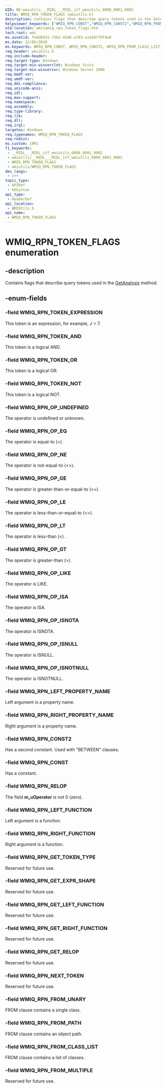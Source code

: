 ```yaml
---
UID: NE:wmiutils.__MIDL___MIDL_itf_wmiutils_0000_0001_0002
title: WMIQ_RPN_TOKEN_FLAGS (wmiutils.h)
description: Contains flags that describe query tokens used in the GetAnalysis method.
helpviewer_keywords: ["WMIQ_RPN_CONST","WMIQ_RPN_CONST2","WMIQ_RPN_FROM_CLASS_LIST","WMIQ_RPN_FROM_MULTIPLE","WMIQ_RPN_FROM_PATH","WMIQ_RPN_FROM_UNARY","WMIQ_RPN_GET_EXPR_SHAPE","WMIQ_RPN_GET_LEFT_FUNCTION","WMIQ_RPN_GET_RELOP","WMIQ_RPN_GET_RIGHT_FUNCTION","WMIQ_RPN_GET_TOKEN_TYPE","WMIQ_RPN_LEFT_FUNCTION","WMIQ_RPN_LEFT_PROPERTY_NAME","WMIQ_RPN_NEXT_TOKEN","WMIQ_RPN_OP_EQ","WMIQ_RPN_OP_GE","WMIQ_RPN_OP_GT","WMIQ_RPN_OP_ISA","WMIQ_RPN_OP_ISNOTA","WMIQ_RPN_OP_ISNOTNULL","WMIQ_RPN_OP_ISNULL","WMIQ_RPN_OP_LE","WMIQ_RPN_OP_LIKE","WMIQ_RPN_OP_LT","WMIQ_RPN_OP_NE","WMIQ_RPN_OP_UNDEFINED","WMIQ_RPN_RELOP","WMIQ_RPN_RIGHT_FUNCTION","WMIQ_RPN_RIGHT_PROPERTY_NAME","WMIQ_RPN_TOKEN_AND","WMIQ_RPN_TOKEN_EXPRESSION","WMIQ_RPN_TOKEN_FLAGS","WMIQ_RPN_TOKEN_FLAGS enumeration [Windows Management Instrumentation]","WMIQ_RPN_TOKEN_NOT","WMIQ_RPN_TOKEN_OR","wmi.wmiq_rpn_token_flags","wmiutils/WMIQ_RPN_CONST","wmiutils/WMIQ_RPN_CONST2","wmiutils/WMIQ_RPN_FROM_CLASS_LIST","wmiutils/WMIQ_RPN_FROM_MULTIPLE","wmiutils/WMIQ_RPN_FROM_PATH","wmiutils/WMIQ_RPN_FROM_UNARY","wmiutils/WMIQ_RPN_GET_EXPR_SHAPE","wmiutils/WMIQ_RPN_GET_LEFT_FUNCTION","wmiutils/WMIQ_RPN_GET_RELOP","wmiutils/WMIQ_RPN_GET_RIGHT_FUNCTION","wmiutils/WMIQ_RPN_GET_TOKEN_TYPE","wmiutils/WMIQ_RPN_LEFT_FUNCTION","wmiutils/WMIQ_RPN_LEFT_PROPERTY_NAME","wmiutils/WMIQ_RPN_NEXT_TOKEN","wmiutils/WMIQ_RPN_OP_EQ","wmiutils/WMIQ_RPN_OP_GE","wmiutils/WMIQ_RPN_OP_GT","wmiutils/WMIQ_RPN_OP_ISA","wmiutils/WMIQ_RPN_OP_ISNOTA","wmiutils/WMIQ_RPN_OP_ISNOTNULL","wmiutils/WMIQ_RPN_OP_ISNULL","wmiutils/WMIQ_RPN_OP_LE","wmiutils/WMIQ_RPN_OP_LIKE","wmiutils/WMIQ_RPN_OP_LT","wmiutils/WMIQ_RPN_OP_NE","wmiutils/WMIQ_RPN_OP_UNDEFINED","wmiutils/WMIQ_RPN_RELOP","wmiutils/WMIQ_RPN_RIGHT_FUNCTION","wmiutils/WMIQ_RPN_RIGHT_PROPERTY_NAME","wmiutils/WMIQ_RPN_TOKEN_AND","wmiutils/WMIQ_RPN_TOKEN_EXPRESSION","wmiutils/WMIQ_RPN_TOKEN_FLAGS","wmiutils/WMIQ_RPN_TOKEN_NOT","wmiutils/WMIQ_RPN_TOKEN_OR"]
old-location: wmi\wmiq_rpn_token_flags.htm
tech.root: wmi
ms.assetid: fe6d6931-73b2-43d0-a703-a1a58770f4a0
ms.date: 12/05/2018
ms.keywords: WMIQ_RPN_CONST, WMIQ_RPN_CONST2, WMIQ_RPN_FROM_CLASS_LIST, WMIQ_RPN_FROM_MULTIPLE, WMIQ_RPN_FROM_PATH, WMIQ_RPN_FROM_UNARY, WMIQ_RPN_GET_EXPR_SHAPE, WMIQ_RPN_GET_LEFT_FUNCTION, WMIQ_RPN_GET_RELOP, WMIQ_RPN_GET_RIGHT_FUNCTION, WMIQ_RPN_GET_TOKEN_TYPE, WMIQ_RPN_LEFT_FUNCTION, WMIQ_RPN_LEFT_PROPERTY_NAME, WMIQ_RPN_NEXT_TOKEN, WMIQ_RPN_OP_EQ, WMIQ_RPN_OP_GE, WMIQ_RPN_OP_GT, WMIQ_RPN_OP_ISA, WMIQ_RPN_OP_ISNOTA, WMIQ_RPN_OP_ISNOTNULL, WMIQ_RPN_OP_ISNULL, WMIQ_RPN_OP_LE, WMIQ_RPN_OP_LIKE, WMIQ_RPN_OP_LT, WMIQ_RPN_OP_NE, WMIQ_RPN_OP_UNDEFINED, WMIQ_RPN_RELOP, WMIQ_RPN_RIGHT_FUNCTION, WMIQ_RPN_RIGHT_PROPERTY_NAME, WMIQ_RPN_TOKEN_AND, WMIQ_RPN_TOKEN_EXPRESSION, WMIQ_RPN_TOKEN_FLAGS, WMIQ_RPN_TOKEN_FLAGS enumeration [Windows Management Instrumentation], WMIQ_RPN_TOKEN_NOT, WMIQ_RPN_TOKEN_OR, wmi.wmiq_rpn_token_flags, wmiutils/WMIQ_RPN_CONST, wmiutils/WMIQ_RPN_CONST2, wmiutils/WMIQ_RPN_FROM_CLASS_LIST, wmiutils/WMIQ_RPN_FROM_MULTIPLE, wmiutils/WMIQ_RPN_FROM_PATH, wmiutils/WMIQ_RPN_FROM_UNARY, wmiutils/WMIQ_RPN_GET_EXPR_SHAPE, wmiutils/WMIQ_RPN_GET_LEFT_FUNCTION, wmiutils/WMIQ_RPN_GET_RELOP, wmiutils/WMIQ_RPN_GET_RIGHT_FUNCTION, wmiutils/WMIQ_RPN_GET_TOKEN_TYPE, wmiutils/WMIQ_RPN_LEFT_FUNCTION, wmiutils/WMIQ_RPN_LEFT_PROPERTY_NAME, wmiutils/WMIQ_RPN_NEXT_TOKEN, wmiutils/WMIQ_RPN_OP_EQ, wmiutils/WMIQ_RPN_OP_GE, wmiutils/WMIQ_RPN_OP_GT, wmiutils/WMIQ_RPN_OP_ISA, wmiutils/WMIQ_RPN_OP_ISNOTA, wmiutils/WMIQ_RPN_OP_ISNOTNULL, wmiutils/WMIQ_RPN_OP_ISNULL, wmiutils/WMIQ_RPN_OP_LE, wmiutils/WMIQ_RPN_OP_LIKE, wmiutils/WMIQ_RPN_OP_LT, wmiutils/WMIQ_RPN_OP_NE, wmiutils/WMIQ_RPN_OP_UNDEFINED, wmiutils/WMIQ_RPN_RELOP, wmiutils/WMIQ_RPN_RIGHT_FUNCTION, wmiutils/WMIQ_RPN_RIGHT_PROPERTY_NAME, wmiutils/WMIQ_RPN_TOKEN_AND, wmiutils/WMIQ_RPN_TOKEN_EXPRESSION, wmiutils/WMIQ_RPN_TOKEN_FLAGS, wmiutils/WMIQ_RPN_TOKEN_NOT, wmiutils/WMIQ_RPN_TOKEN_OR
req.header: wmiutils.h
req.include-header: 
req.target-type: Windows
req.target-min-winverclnt: Windows Vista
req.target-min-winversvr: Windows Server 2008
req.kmdf-ver: 
req.umdf-ver: 
req.ddi-compliance: 
req.unicode-ansi: 
req.idl: 
req.max-support: 
req.namespace: 
req.assembly: 
req.type-library: 
req.lib: 
req.dll: 
req.irql: 
targetos: Windows
req.typenames: WMIQ_RPN_TOKEN_FLAGS
req.redist: 
ms.custom: 19H1
f1_keywords:
 - __MIDL___MIDL_itf_wmiutils_0000_0001_0002
 - wmiutils/__MIDL___MIDL_itf_wmiutils_0000_0001_0002
 - WMIQ_RPN_TOKEN_FLAGS
 - wmiutils/WMIQ_RPN_TOKEN_FLAGS
dev_langs:
 - c++
topic_type:
 - APIRef
 - kbSyntax
api_type:
 - HeaderDef
api_location:
 - WMIUtils.h
api_name:
 - WMIQ_RPN_TOKEN_FLAGS
---
```


# WMIQ_RPN_TOKEN_FLAGS enumeration


## -description

Contains flags that describe query tokens used in the <a href="https://docs.microsoft.com/windows/desktop/api/wmiutils/nf-wmiutils-iwbemquery-getanalysis">GetAnalysis</a> method.

## -enum-fields

### -field WMIQ_RPN_TOKEN_EXPRESSION

This token is an expression, for example, J = 7.

### -field WMIQ_RPN_TOKEN_AND

This token is a logical AND.

### -field WMIQ_RPN_TOKEN_OR

This token is a logical OR.

### -field WMIQ_RPN_TOKEN_NOT

This token is a logical NOT.

### -field WMIQ_RPN_OP_UNDEFINED

The operator is undefined or unknown.

### -field WMIQ_RPN_OP_EQ

The operator is  equal-to  (=).

### -field WMIQ_RPN_OP_NE

The operator is  not-equal-to  (&lt;&gt;).

### -field WMIQ_RPN_OP_GE

The operator is  greater-than-or-equal-to  (&gt;=).

### -field WMIQ_RPN_OP_LE

The operator is  less-than-or-equal-to  (&lt;=).

### -field WMIQ_RPN_OP_LT

The operator is  less-than (&lt;) .

### -field WMIQ_RPN_OP_GT

The operator is  greater-than  (&gt;).

### -field WMIQ_RPN_OP_LIKE

The operator is  LIKE.

### -field WMIQ_RPN_OP_ISA

The operator is  ISA.

### -field WMIQ_RPN_OP_ISNOTA

The operator is  ISNOTA.

### -field WMIQ_RPN_OP_ISNULL

The operator is  ISNULL.

### -field WMIQ_RPN_OP_ISNOTNULL

The operator is  ISNOTNULL.

### -field WMIQ_RPN_LEFT_PROPERTY_NAME

Left argument is a property name.

### -field WMIQ_RPN_RIGHT_PROPERTY_NAME

Right argument is a property name.

### -field WMIQ_RPN_CONST2

Has a second constant. Used with "BETWEEN" clauses.

### -field WMIQ_RPN_CONST

Has a constant.

### -field WMIQ_RPN_RELOP

The field <b>m_uOperator</b> is not 0 (zero).

### -field WMIQ_RPN_LEFT_FUNCTION

Left argument is a function.

### -field WMIQ_RPN_RIGHT_FUNCTION

Right argument is a function.

### -field WMIQ_RPN_GET_TOKEN_TYPE

Reserved for future use.

### -field WMIQ_RPN_GET_EXPR_SHAPE

Reserved for future use.

### -field WMIQ_RPN_GET_LEFT_FUNCTION

Reserved for future use.

### -field WMIQ_RPN_GET_RIGHT_FUNCTION

Reserved for future use.

### -field WMIQ_RPN_GET_RELOP

Reserved for future use.

### -field WMIQ_RPN_NEXT_TOKEN

Reserved for future use.

### -field WMIQ_RPN_FROM_UNARY

FROM clause contains a single class.

### -field WMIQ_RPN_FROM_PATH

FROM clause contains an object path.

### -field WMIQ_RPN_FROM_CLASS_LIST

FROM clause contains a list of classes.

### -field WMIQ_RPN_FROM_MULTIPLE

Reserved for future use.

